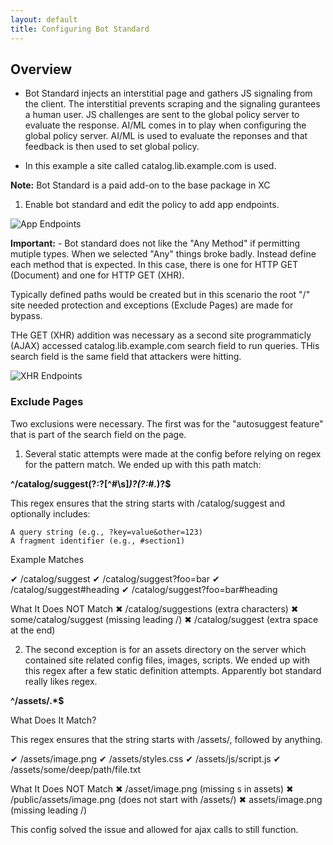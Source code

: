 ```yaml
---
layout: default
title: Configuring Bot Standard
---
```


## Overview

* Bot Standard injects an interstitial page and gathers JS signaling from the client. The interstitial prevents scraping and the signaling gurantees a human user. JS challenges are sent to the global policy server to evaluate the response. AI/ML comes in to play when configuring the global policy server. AI/ML is used to evaluate the reponses and that feedback is then used to set global policy. 

* In this example a site called catalog.lib.example.com is used. 

**Note:** Bot Standard is a paid add-on to the base package in XC

1.  Enable bot standard and edit the policy to add app endpoints. 

  ![App Endpoints](/xc-images/app-end.png)

**Important:** - Bot standard does not like the "Any Method" if permitting mutiple types. When we selected "Any" things broke badly. 
Instead define each method that is expected. In this case, there is one for HTTP GET (Document) and one for HTTP GET (XHR). 

Typically defined paths would be created but in this scenario the root "/" site needed protection and exceptions (Exclude Pages) are made for bypass. 

THe GET (XHR) addition was necessary as a second site programmaticly (AJAX) accessed catalog.lib.example.com search field to run queries. THis search field is the same field that attackers were hitting. 

 ![XHR Endpoints](/xc-images/xhr.png)

### Exclude Pages
Two exclusions were necessary. The first was for the "autosuggest feature" that is part of the search field on the page.

1. Several static attempts were made at the config before relying on regex for the pattern match. We ended up with this path match:

**^\/catalog\/suggest(?:\?[^#\s]*)?(?:#.*)?$** 

This regex ensures that the string starts with /catalog/suggest and optionally includes:

    A query string (e.g., ?key=value&other=123)
    A fragment identifier (e.g., #section1)

Example Matches

✔ /catalog/suggest
✔ /catalog/suggest?foo=bar
✔ /catalog/suggest#heading
✔ /catalog/suggest?foo=bar#heading

What It Does NOT Match
✖ /catalog/suggestions (extra characters)
✖ some/catalog/suggest (missing leading /)
✖ /catalog/suggest (extra space at the end)

2. The second exception is for an assets directory on the server which contained site related config files, images, scripts. 
We ended up with this regex after a few static definition attempts. Apparently bot standard really likes regex. 

**^\/assets\/.*$**

What Does It Match?

This regex ensures that the string starts with /assets/, followed by anything.

✔ /assets/image.png
✔ /assets/styles.css
✔ /assets/js/script.js
✔ /assets/some/deep/path/file.txt

What It Does NOT Match
✖ /asset/image.png (missing s in assets)
✖ /public/assets/image.png (does not start with /assets/)
✖ assets/image.png (missing leading /)

This config solved the issue and allowed for ajax calls to still function. 